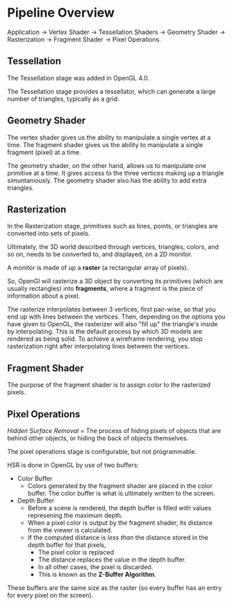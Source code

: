 # Pipeline Overview

Application -> Vertex Shader -> Tessellation Shaders -> Geometry Shader -> Rasterization -> Fragment Shader -> Pixel Operations.

## Tessellation

The Tessellation stage was added in OpenGL 4.0.

The Tessellation stage provides a tessellator, which can generate a large number of triangles, typically as a grid.

## Geometry Shader

The vertex shader gives us the ability to manipulate a single vertex at a time.
The fragment shader gives us the ability to manipulate a single fragment (pixel) at a time.

The geometry shader, on the other hand, allows us to manipulate one primitive at a time. It gives access to the three vertices making up a triangle simuntaniously. The geometry shader also has the ability to add extra triangles.

## Rasterization

In the Rasterization stage, primitives such as lines, points, or triangles are converted into sets of pixels.

Ultimately, the 3D world described through vertices, triangles, colors, and so on, needs to be converted to, and displayed, on a 2D monitor.

A monitor is made of up a **raster** (a rectangular array of pixels).

So, OpenGl will rasterize a 3D object by converting its primitives (which are usually rectangles) into **fragments**, where a fragment is the piece of information about a pixel.

The rasterize interpolates between 3 vertices, first pair-wise, so that you end up with lines between the vertices. Then, depending on the options you have given to OpenGL, the rasterizer will also "fill up" the triangle's inside by interpolating. This is the default process by which 3D models are rendered as being solid. To achieve a wireframe rendering, you stop rasterization right after interpolating lines between the vertices.

## Fragment Shader

The purpose of the fragment shader is to assign color to the rasterized pixels.

## Pixel Operations

*Hidden Surface Removal* = The process of hiding pixels of objects that are behind other objects, or hiding the back of objects themselves.

The pixel operations stage is configurable, but not programmable.

HSR is done in OpenGL by use of two buffers:

- Color Buffer
  - Colors generated by the fragment shader are placed in the color buffer. The color buffer is what is ultimately written to the screen.
- Depth Buffer
  - Before a scene is rendered, the depth buffer is filled with values represening the maximum depth.
  - When a pixel color is output by the fragment shader, its distance from the viewer is calculated.
  - If the computed distance is *less than* the distance stored in the depth buffer for that pixels,
    - The pixel color is replaced
    - The distance replaces the value in the depth buffer.
    - In all other cases, the pixel is discarded.
    - This is known as the **Z-Buffer Algorithm**.

These buffers are the same size as the raster (so every buffer has an entry for every pixel on the screen).